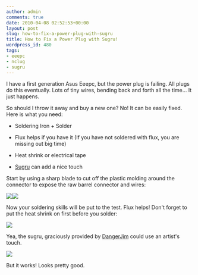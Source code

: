 ```yaml
---
author: admin
comments: true
date: 2010-04-08 02:52:53+00:00
layout: post
slug: how-to-fix-a-power-plug-with-sugru
title: How to Fix a Power Plug with Sugru!
wordpress_id: 480
tags:
- eeepc
- nclug
- sugru
---
```


I have a first generation Asus Eeepc, but the power plug is failing. All plugs do this eventually. Lots of tiny wires, bending back and forth all the time... It just happens.

So should I throw it away and buy a new one? No! It can be easily fixed. Here is what you need:



	
  * Soldering Iron + Solder

	
  * Flux helps if you have it (If you have not soldered with flux, you are missing out big time)

	
  * Heat shrink or electrical tape

	
  * [Sugru](http://sugru.com/) can add a nice touch


Start by using a sharp blade to cut off the plastic molding around the connector to expose the raw barrel connector and wires:

[![](/uploads/plug-300x222.jpg)](/uploads/plug.jpg)[![](/uploads/2010-04-07-19.37.16-300x192.jpg)](/uploads/2010-04-07-19.37.16.jpg)

Now your soldering skills will be put to the test. Flux helps! Don't forget to put the heat shrink on first before you solder:

[![](/uploads/soldering-1024x743.jpg)](/uploads/soldering.jpg)

Yea, the sugru, graciously provided by [DangerJim](http://www.dangerjim.com/) could use an artist's touch.

[![](/uploads/2010-04-07-19.54.19-1024x824.jpg)](/uploads/2010-04-07-19.54.19.jpg)

But it works! Looks pretty good.
